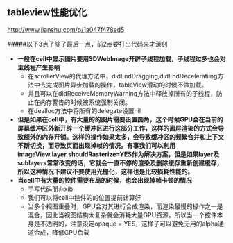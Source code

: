 ## tableview性能优化

http://www.jianshu.com/p/1a047f478ed5



#####以下3点了除了最后一点，前2点要打出代码来才深刻



- **一般在cell中显示图片要用SDWebImage开辟子线程加载，子线程过多也会对主线程产生影响** 
  - 在scrollerView的代理方法中，didEndDragging,didEndDeceleratiing方法中去完成图片异步加载的操作，tableView滑动的时候不做加载。
  - 并且可以在didReceiveMemoryWarning方法中释放掉所有的子线程，防止在内存警告的时候被系统强制关闭。
  - 在dealloc方法中将所有的delegate设置nil
- **但是如果在cell中，有大量的的图片需要设置圆角，这个时候GPU会在当前的屏幕缓冲区外新开辟一个缓冲区进行这部分工作，这样的离屏渲染的方式会导致额外的内存开销。这样的操作如果太多，会导致缓冲区的频繁合并和上下文不断切换，而导致页面出现掉帧的情况。有事我们可以利用imageView.layer.shouldRasterize=YES作为解决方案，但是如果layer及sublayers常常改变的话，它就会一直不停的渲染及删除缓存重新创建缓存，所以这种情况下建议不要使用光栅化，这样也是比较损耗性能的。** 
- **当cell中有大量的控件需要布局的时候，也会出现掉帧卡顿的情况** 
  - 手写代码而非xib
  - 我们可以将cell中控件的的位置提前计算好
  - 当多个视图重叠时，GPU会对其进行合成渲染，而渲染最慢的操作之一是混合，因此当视图结构太复杂就会消耗大量GPU资源，所以当一个控件本身是不透明的，注意设定opaque = YES，这样子可以避免无用的alpha通道合成，降低GPU负载